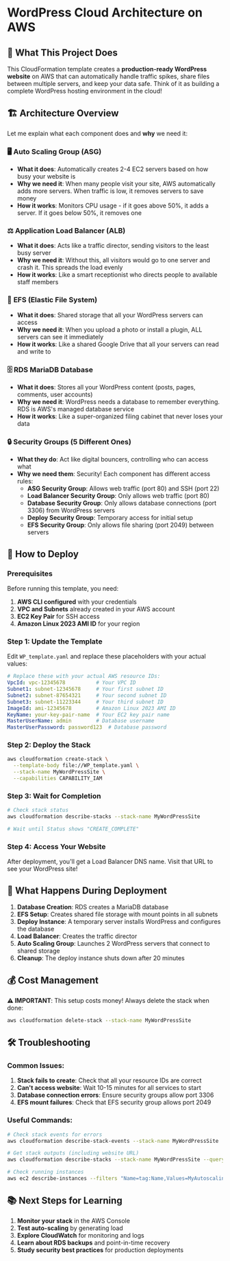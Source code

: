 # WordPress Cloud Architecture on AWS

## 🎯 What This Project Does

This CloudFormation template creates a **production-ready WordPress website** on AWS that can automatically handle traffic spikes, share files between multiple servers, and keep your data safe. Think of it as building a complete WordPress hosting environment in the cloud!

## 🏗️ Architecture Overview

Let me explain what each component does and **why** we need it:

### 🖥️ **Auto Scaling Group (ASG)**
- **What it does**: Automatically creates 2-4 EC2 servers based on how busy your website is
- **Why we need it**: When many people visit your site, AWS automatically adds more servers. When traffic is low, it removes servers to save money
- **How it works**: Monitors CPU usage - if it goes above 50%, it adds a server. If it goes below 50%, it removes one

### ⚖️ **Application Load Balancer (ALB)**
- **What it does**: Acts like a traffic director, sending visitors to the least busy server
- **Why we need it**: Without this, all visitors would go to one server and crash it. This spreads the load evenly
- **How it works**: Like a smart receptionist who directs people to available staff members

### 📁 **EFS (Elastic File System)**
- **What it does**: Shared storage that all your WordPress servers can access
- **Why we need it**: When you upload a photo or install a plugin, ALL servers can see it immediately
- **How it works**: Like a shared Google Drive that all your servers can read and write to

### 🗄️ **RDS MariaDB Database**
- **What it does**: Stores all your WordPress content (posts, pages, comments, user accounts)
- **Why we need it**: WordPress needs a database to remember everything. RDS is AWS's managed database service
- **How it works**: Like a super-organized filing cabinet that never loses your data

### 🔒 **Security Groups (5 Different Ones)**
- **What they do**: Act like digital bouncers, controlling who can access what
- **Why we need them**: Security! Each component has different access rules:
  - **ASG Security Group**: Allows web traffic (port 80) and SSH (port 22)
  - **Load Balancer Security Group**: Only allows web traffic (port 80)
  - **Database Security Group**: Only allows database connections (port 3306) from WordPress servers
  - **Deploy Security Group**: Temporary access for initial setup
  - **EFS Security Group**: Only allows file sharing (port 2049) between servers

## 🚀 How to Deploy

### Prerequisites
Before running this template, you need:
1. **AWS CLI configured** with your credentials
2. **VPC and Subnets** already created in your AWS account
3. **EC2 Key Pair** for SSH access
4. **Amazon Linux 2023 AMI ID** for your region

### Step 1: Update the Template
Edit `WP_template.yaml` and replace these placeholders with your actual values:
```yaml
# Replace these with your actual AWS resource IDs:
VpcId: vpc-12345678          # Your VPC ID
Subnet1: subnet-12345678     # Your first subnet ID
Subnet2: subnet-87654321     # Your second subnet ID  
Subnet3: subnet-11223344     # Your third subnet ID
ImageId: ami-12345678        # Amazon Linux 2023 AMI ID
KeyName: your-key-pair-name  # Your EC2 key pair name
MasterUserName: admin        # Database username
MasterUserPassword: password123  # Database password
```

### Step 2: Deploy the Stack
```bash
aws cloudformation create-stack \
  --template-body file://WP_template.yaml \
  --stack-name MyWordPressSite \
  --capabilities CAPABILITY_IAM
```

### Step 3: Wait for Completion
```bash
# Check stack status
aws cloudformation describe-stacks --stack-name MyWordPressSite

# Wait until Status shows "CREATE_COMPLETE"
```

### Step 4: Access Your Website
After deployment, you'll get a Load Balancer DNS name. Visit that URL to see your WordPress site!

## 🔧 What Happens During Deployment

1. **Database Creation**: RDS creates a MariaDB database
2. **EFS Setup**: Creates shared file storage with mount points in all subnets
3. **Deploy Instance**: A temporary server installs WordPress and configures the database
4. **Load Balancer**: Creates the traffic director
5. **Auto Scaling Group**: Launches 2 WordPress servers that connect to shared storage
6. **Cleanup**: The deploy instance shuts down after 20 minutes

## 💰 Cost Management

**⚠️ IMPORTANT**: This setup costs money! Always delete the stack when done:

```bash
aws cloudformation delete-stack --stack-name MyWordPressSite
```

## 🛠️ Troubleshooting

### Common Issues:
1. **Stack fails to create**: Check that all your resource IDs are correct
2. **Can't access website**: Wait 10-15 minutes for all services to start
3. **Database connection errors**: Ensure security groups allow port 3306
4. **EFS mount failures**: Check that EFS security group allows port 2049

### Useful Commands:
```bash
# Check stack events for errors
aws cloudformation describe-stack-events --stack-name MyWordPressSite

# Get stack outputs (including website URL)
aws cloudformation describe-stacks --stack-name MyWordPressSite --query 'Stacks[0].Outputs'

# Check running instances
aws ec2 describe-instances --filters "Name=tag:Name,Values=MyAutoscalingGroup-Instance"
```

## 📚 Next Steps for Learning

1. **Monitor your stack** in the AWS Console
2. **Test auto-scaling** by generating load
3. **Explore CloudWatch** for monitoring and logs
4. **Learn about RDS backups** and point-in-time recovery
5. **Study security best practices** for production deployments



